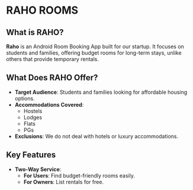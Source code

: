 # RAHO ROOMS

## What is RAHO?

**Raho** is an Android Room Booking App built for our startup. It focuses on students and families, offering budget rooms for long-term stays, unlike others that provide temporary rentals.

## What Does RAHO Offer?

- **Target Audience**: Students and families looking for affordable housing options.
- **Accommodations Covered**:
  - Hostels
  - Lodges
  - Flats
  - PGs
- **Exclusions**: We do not deal with hotels or luxury accommodations.

## Key Features

- **Two-Way Service**:
  - **For Users**: Find budget-friendly rooms easily.
  - **For Owners**: List rentals for free.

